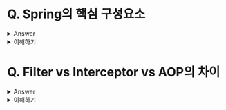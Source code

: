 # Q. Spring의 핵심 구성요소
<details>
	<summary>Answer</summary>

* IoC/DI, AOP, PSA

* 스프링은 IoC를 통해 객체의 생명 주기가 스프링 컨테이너에 의해 관리되기 때문에 DI와 같은 외부 의존성 주입이 가능하고, 이러한 특징은 객체지향을 살린 자바 애플리케이션을 개발을 가능하게 만들어 준다는 장점을 지닙니다. 

* 또한 AOP를 통해 보안, 트랜잭션, 로깅과 같은 공통 기능을 분리하여 처리할 수 있기 때문에 비즈니스 로직에 집중할 수 있습니다.

* 마지막으로 서비스 추상화를 통해 특정 환경이나 서버, 기술에 종속되지 않으면서 유연한 애플리케이션 개발을 가능하게 만들어줍니다. (PSA)

</details>

<details>
	<summary>이해하기</summary>

## Reference
* [ MangKyu’s Diary](https://mangkyu.tistory.com/156)
* [스프링 스프링이란 무엇인가?](https://12bme.tistory.com/157)
  
## 내용

## 스프링을 사용하는 이유
* 스프링 이전에 엔터프라이즈 자바 어플리케이션 개발을 할 때는 특정 환경에 종속적이고, 비용이 많이들고,  특정 기술에 종속적이었다. 
* 이러한 종속적인 문제는 Java언어를 사용하면서 객체지향의 특징을 활용하지 못했다.
* 이러한 과거의 불편함을 해결하고자 나온것이 Spring
* 이러한 불편함을 해결하는 핵심 기술(?)이 IoC/DI, AOP, PSA이다.

## POJO란
* 자바 오브젝트에 멋진 이름을 붙인것이 전부이다.
* 그렇다고 평범한 자바 오브젝트가 모두 POJO라고 할 수 없다.
* 특정 규약이나 환경에 종속적이지 않고, 객체지향 적인 원리에 충실하게 설계된 자바 오브젝트를 진정한 POJO라고 할 수 있다.
</details>

# Q. Filter vs Interceptor vs AOP의 차이
<details>
	<summary>Answer</summary>

Filter, Interceptor, AOP 모두 공통 기능을 처리하기 위한 방법이지만 적용되는 순서와 범위 사용방법에서 차이를 지닙니다.

Filter는 DispatcherServlet이 호출되기 전, 후로 수행되고 Interceptor는 컨트롤러가 호출되기 전, 후로 처리됩니다. 
필터와 인터셉터는 모두 체인형식으로 처리된다는 특징을 가집니다.

AOP는 공통 관심사를 메서드 단위로 좀 더 세밀하게 적용해줄 수 있습니다.

</details>

<details>
	<summary>이해하기</summary>

## Reference
* [갓대희의 작은공간 :: Spring Filter, Interceptor, AOP 차이 및 정리](https://goddaehee.tistory.com/154)
* [스프링 MVC 2편 - 백엔드 웹 개발 활용 기술 - 인프런 | 강의](https://www.inflearn.com/course/%EC%8A%A4%ED%94%84%EB%A7%81-mvc-2/dashboard)
  
## 내용
### Filter
1. init(): 필터 초기화 메서드
* 서블릿 컨테이너가 생성될 때 호출된다.
2. doFilter()
* 고객의 요청이 올 때 마다 해당 메서드가 호출된다. 필터의 로직을 구현하면 된다. 
3. destroy()
* 필터 종료 메서드, 서블릿 컨테이너가 종료될 때 호출된다. 

### Interceptor

1. preHandle : 컨트롤러 호출 전에 호출된다. 
* preHandle 의 응답값이 true 이면 다음으로 진행하고
* false 이면 더는 진행하지 않는다. 
* false 인 경우 나머지 인터셉터는 물론이고, 핸들러 어댑터도 호출되지 않는다. 

2. postHandle
* 컨트롤러 호출 후에 호출된다. (더 정확히는 핸들러 어댑터 호출 후에 호출.)
* 컨트롤러에서 예외가 발생하면 postHandle 은 호출되지 않는다.


3. afterCompletion
* 뷰가 렌더링 된 이후에 호출된다. 
* afterCompletion 은 항상 호출된다. 
* 예외가 발생한 경우, 예외( ex )를 파라미터로 받아서 어떤 예외가 발생했는지 로그로 출력할 수 있다. 


</details>

